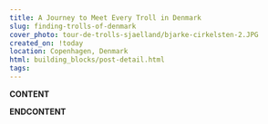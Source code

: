 ```yaml
---
title: A Journey to Meet Every Troll in Denmark
slug: finding-trolls-of-denmark
cover_photo: tour-de-trolls-sjaelland/bjarke-cirkelsten-2.JPG
created_on: !today
location: Copenhagen, Denmark
html: building_blocks/post-detail.html
tags:
---
```

__CONTENT__

__ENDCONTENT__
